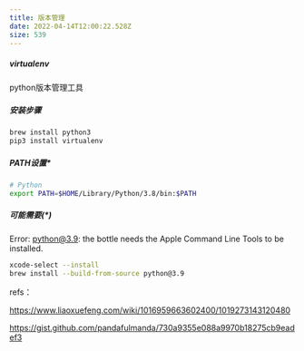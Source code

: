 ```yaml
---
title: 版本管理
date: 2022-04-14T12:00:22.528Z
size: 539
---
```

##### virtualenv

python版本管理工具

##### 安装步骤

```sh
brew install python3
pip3 install virtualenv
```

##### PATH设置*

```sh
# Python
export PATH=$HOME/Library/Python/3.8/bin:$PATH
```

##### 可能需要(*)

Error: python@3.9: the bottle needs the Apple Command Line Tools to be installed.

```sh
xcode-select --install
brew install --build-from-source python@3.9
```



refs：

https://www.liaoxuefeng.com/wiki/1016959663602400/1019273143120480

https://gist.github.com/pandafulmanda/730a9355e088a9970b18275cb9eadef3
